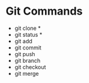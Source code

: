 # Git Commands
- git clone *
- git status *
- git add
- git commit
- git push
- git branch
- git checkout
- git merge

